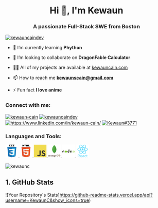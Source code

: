 <h1 align="center">Hi 👋, I'm Kewaun</h1>
<h3 align="center">A passionate Full-Stack SWE from Boston</h3>

<p align="left"> <a href="https://twitter.com/kewauncaindev" target="blank"><img src="https://img.shields.io/twitter/follow/kewauncaindev?logo=twitter&style=for-the-badge" alt="kewauncaindev" /></a> </p>

- 🌱 I’m currently learning **Phython**

- 👯 I’m looking to collaborate on **DragonFable Calculator**

- 👨‍💻 All of my projects are available at [kewauncain.com](kewauncain.com)

- 📫 How to reach me **kewaunscain@gmail.com**

- ⚡ Fun fact **I love anime**

<h3 align="left">Connect with me:</h3>
<p align="left">
<a href="https://codepen.io/kewaun-cain" target="blank"><img align="center" src="https://raw.githubusercontent.com/rahuldkjain/github-profile-readme-generator/master/src/images/icons/Social/codepen.svg" alt="kewaun-cain" height="30" width="40" /></a>
<a href="https://twitter.com/kewauncaindev" target="blank"><img align="center" src="https://raw.githubusercontent.com/rahuldkjain/github-profile-readme-generator/master/src/images/icons/Social/twitter.svg" alt="kewauncaindev" height="30" width="40" /></a>
<a href="https://linkedin.com/in/https://www.linkedin.com/in/kewaun-cain/" target="blank"><img align="center" src="https://raw.githubusercontent.com/rahuldkjain/github-profile-readme-generator/master/src/images/icons/Social/linked-in-alt.svg" alt="https://www.linkedin.com/in/kewaun-cain/" height="30" width="40" /></a>
<a href="https://discord.gg/Kewaun#3771" target="blank"><img align="center" src="https://raw.githubusercontent.com/rahuldkjain/github-profile-readme-generator/master/src/images/icons/Social/discord.svg" alt="Kewaun#3771" height="30" width="40" /></a>
</p>

<h3 align="left">Languages and Tools:</h3>
<p align="left"> <a href="https://www.w3schools.com/css/" target="_blank" rel="noreferrer"> <img src="https://raw.githubusercontent.com/devicons/devicon/master/icons/css3/css3-original-wordmark.svg" alt="css3" width="40" height="40"/> </a> <a href="https://www.w3.org/html/" target="_blank" rel="noreferrer"> <img src="https://raw.githubusercontent.com/devicons/devicon/master/icons/html5/html5-original-wordmark.svg" alt="html5" width="40" height="40"/> </a> <a href="https://developer.mozilla.org/en-US/docs/Web/JavaScript" target="_blank" rel="noreferrer"> <img src="https://raw.githubusercontent.com/devicons/devicon/master/icons/javascript/javascript-original.svg" alt="javascript" width="40" height="40"/> </a> <a href="https://www.mongodb.com/" target="_blank" rel="noreferrer"> <img src="https://raw.githubusercontent.com/devicons/devicon/master/icons/mongodb/mongodb-original-wordmark.svg" alt="mongodb" width="40" height="40"/> </a> <a href="https://nodejs.org" target="_blank" rel="noreferrer"> <img src="https://raw.githubusercontent.com/devicons/devicon/master/icons/nodejs/nodejs-original-wordmark.svg" alt="nodejs" width="40" height="40"/> </a> <a href="https://reactjs.org/" target="_blank" rel="noreferrer"> <img src="https://raw.githubusercontent.com/devicons/devicon/master/icons/react/react-original-wordmark.svg" alt="react" width="40" height="40"/> </a> </p>

<p><img align="center" src="https://github-readme-stats.vercel.app/api/top-langs?username=kewaunc&show_icons=true&locale=en&layout=compact" alt="kewaunc" /></p>

## 1. GitHub Stats
![Your Repository's Stats]https://github-readme-stats.vercel.app/api?username=KewaunC&show_icons=true)
<!-- ## 2. Most Used Languages
![Your Repository's Stats](https://github-readme-stats.vercel.app/api/top-langs/?username=Tanu-N-Prabhu&theme=blue-green)
## 3. Contributors Badge
![Your Repository's Stats](https://contrib.rocks/image?repo=Tanu-N-Prabhu/Python)
## 4. Random Joke Generator
![Jokes Card](https://readme-jokes.vercel.app/api)
## 5. Profile View Counter
![Profile View Counter](https://komarev.com/ghpvc/?username=Tanu-N-Prabhu)
### Repository View Counter - HITS
![Hits](https://hitcounter.pythonanywhere.com/count/tag.svg?url=https://github.com/Tanu-N-Prabhu/Python) -->
